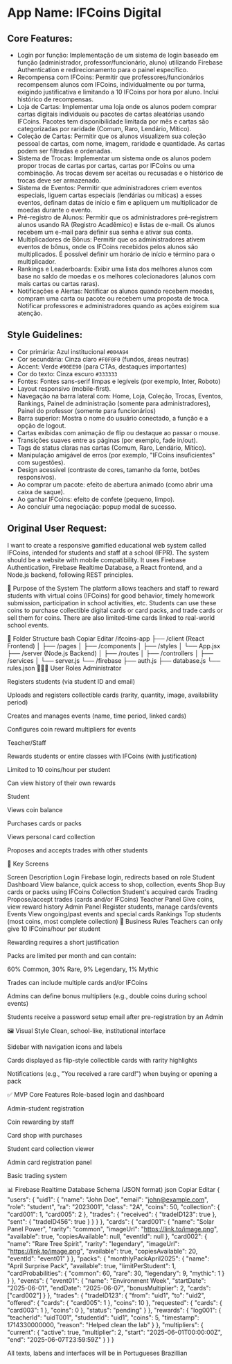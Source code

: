 # **App Name**: IFCoins Digital

## Core Features:

- Login por função: Implementação de um sistema de login baseado em função (administrador, professor/funcionário, aluno) utilizando Firebase Authentication e redirecionamento para o painel específico.
- Recompensa com IFCoins: Permitir que professores/funcionários recompensem alunos com IFCoins, individualmente ou por turma, exigindo justificativa e limitando a 10 IFCoins por hora por aluno. Inclui histórico de recompensas.
- Loja de Cartas: Implementar uma loja onde os alunos podem comprar cartas digitais individuais ou pacotes de cartas aleatórias usando IFCoins. Pacotes tem disponibilidade limitada por mês e cartas são categorizadas por raridade (Comum, Raro, Lendário, Mítico).
- Coleção de Cartas: Permitir que os alunos visualizem sua coleção pessoal de cartas, com nome, imagem, raridade e quantidade. As cartas podem ser filtradas e ordenadas.
- Sistema de Trocas: Implementar um sistema onde os alunos podem propor trocas de cartas por cartas, cartas por IFCoins ou uma combinação. As trocas devem ser aceitas ou recusadas e o histórico de trocas deve ser armazenado.
- Sistema de Eventos: Permitir que administradores criem eventos especiais, liguem cartas especiais (lendárias ou míticas) a esses eventos, definam datas de início e fim e apliquem um multiplicador de moedas durante o evento.
- Pré-registro de Alunos: Permitir que os administradores pré-registrem alunos usando RA (Registro Acadêmico) e listas de e-mail. Os alunos recebem um e-mail para definir sua senha e ativar sua conta.
- Multiplicadores de Bônus: Permitir que os administradores ativem eventos de bônus, onde os IFCoins recebidos pelos alunos são multiplicados. É possível definir um horário de início e término para o multiplicador.
- Rankings e Leaderboards: Exibir uma lista dos melhores alunos com base no saldo de moedas e os melhores colecionadores (alunos com mais cartas ou cartas raras).
- Notificações e Alertas: Notificar os alunos quando recebem moedas, compram uma carta ou pacote ou recebem uma proposta de troca. Notificar professores e administradores quando as ações exigirem sua atenção.

## Style Guidelines:

- Cor primária: Azul institucional `#004A94`
- Cor secundária: Cinza claro `#F0F0F0` (fundos, áreas neutras)
- Accent: Verde `#90EE90` (para CTAs, destaques importantes)
- Cor do texto: Cinza escuro `#333333`
- Fontes: Fontes sans-serif limpas e legíveis (por exemplo, Inter, Roboto)
- Layout responsivo (mobile-first).
- Navegação na barra lateral com: Home, Loja, Coleção, Trocas, Eventos, Rankings, Painel de administração (somente para administradores), Painel do professor (somente para funcionários)
- Barra superior: Mostra o nome do usuário conectado, a função e a opção de logout.
- Cartas exibidas com animação de flip ou destaque ao passar o mouse.
- Transições suaves entre as páginas (por exemplo, fade in/out).
- Tags de status claras nas cartas (Comum, Raro, Lendário, Mítico).
- Manipulação amigável de erros (por exemplo, "IFCoins insuficientes" com sugestões).
- Design acessível (contraste de cores, tamanho da fonte, botões responsivos).
- Ao comprar um pacote: efeito de abertura animado (como abrir uma caixa de saque).
- Ao ganhar IFCoins: efeito de confete (pequeno, limpo).
- Ao concluir uma negociação: popup modal de sucesso.

## Original User Request:
I want to create a responsive gamified educational web system called IFCoins, intended for students and staff at a school (IFPR). The system should be a website with mobile compatibility. It uses Firebase Authentication, Firebase Realtime Database, a React frontend, and a Node.js backend, following REST principles.

🧭 Purpose of the System
The platform allows teachers and staff to reward students with virtual coins (IFCoins) for good behavior, timely homework submission, participation in school activities, etc. Students can use these coins to purchase collectible digital cards or card packs, and trade cards or sell them for coins. There are also limited-time cards linked to real-world school events.

📁 Folder Structure
bash
Copiar
Editar
/ifcoins-app
├── /client (React Frontend)
│   ├── /pages
│   ├── /components
│   ├── /styles
│   └── App.jsx
├── /server (Node.js Backend)
│   ├── /routes
│   ├── /controllers
│   ├── /services
│   └── server.js
└── /firebase
    ├── auth.js
    ├── database.js
    └── rules.json
🧑‍🤝‍🧑 User Roles
Administrator

Registers students (via student ID and email)

Uploads and registers collectible cards (rarity, quantity, image, availability period)

Creates and manages events (name, time period, linked cards)

Configures coin reward multipliers for events

Teacher/Staff

Rewards students or entire classes with IFCoins (with justification)

Limited to 10 coins/hour per student

Can view history of their own rewards

Student

Views coin balance

Purchases cards or packs

Views personal card collection

Proposes and accepts trades with other students

📲 Key Screens

Screen	Description
Login	Firebase login, redirects based on role
Student Dashboard	View balance, quick access to shop, collection, events
Shop	Buy cards or packs using IFCoins
Collection	Student's acquired cards
Trading	Propose/accept trades (cards and/or IFCoins)
Teacher Panel	Give coins, view reward history
Admin Panel	Register students, manage cards/events
Events	View ongoing/past events and special cards
Rankings	Top students (most coins, most complete collection)
🧠 Business Rules
Teachers can only give 10 IFCoins/hour per student

Rewarding requires a short justification

Packs are limited per month and can contain:

60% Common, 30% Rare, 9% Legendary, 1% Mythic

Trades can include multiple cards and/or IFCoins

Admins can define bonus multipliers (e.g., double coins during school events)

Students receive a password setup email after pre-registration by an Admin

🖼️ Visual Style
Clean, school-like, institutional interface

Sidebar with navigation icons and labels

Cards displayed as flip-style collectible cards with rarity highlights

Notifications (e.g., "You received a rare card!") when buying or opening a pack

✅ MVP Core Features
Role-based login and dashboard

Admin-student registration

Coin rewarding by staff

Card shop with purchases

Student card collection viewer

Admin card registration panel

Basic trading system

📊 Firebase Realtime Database Schema (JSON format)
json
Copiar
Editar
{
  "users": {
    "uid1": {
      "name": "John Doe",
      "email": "john@example.com",
      "role": "student", 
      "ra": "2023001",
      "class": "2A",
      "coins": 50,
      "collection": {
        "card001": 1,
        "card005": 2
      },
      "trades": {
        "received": {
          "tradeID123": true
        },
        "sent": {
          "tradeID456": true
        }
      }
    }
  },
  "cards": {
    "card001": {
      "name": "Solar Panel Power",
      "rarity": "common",
      "imageUrl": "https://link.to/image.png",
      "available": true,
      "copiesAvailable": null,
      "eventId": null
    },
    "card002": {
      "name": "Rare Tree Spirit",
      "rarity": "legendary",
      "imageUrl": "https://link.to/image.png",
      "available": true,
      "copiesAvailable": 20,
      "eventId": "event01"
    }
  },
  "packs": {
    "monthlyPackApril2025": {
      "name": "April Surprise Pack",
      "available": true,
      "limitPerStudent": 1,
      "cardProbabilities": {
        "common": 60,
        "rare": 30,
        "legendary": 9,
        "mythic": 1
      }
    }
  },
  "events": {
    "event01": {
      "name": "Environment Week",
      "startDate": "2025-06-01",
      "endDate": "2025-06-07",
      "bonusMultiplier": 2,
      "cards": ["card002"]
    }
  },
  "trades": {
    "tradeID123": {
      "from": "uid1",
      "to": "uid2",
      "offered": {
        "cards": {
          "card005": 1
        },
        "coins": 10
      },
      "requested": {
        "cards": {
          "card003": 1
        },
        "coins": 0
      },
      "status": "pending"
    }
  },
  "rewards": {
    "log001": {
      "teacherId": "uidT001",
      "studentId": "uid1",
      "coins": 5,
      "timestamp": 1714330000000,
      "reason": "Helped clean the lab"
    }
  },
  "multipliers": {
    "current": {
      "active": true,
      "multiplier": 2,
      "start": "2025-06-01T00:00:00Z",
      "end": "2025-06-07T23:59:59Z"
    }
  }
}


All texts, labens and interfaces will be in Portugueses Brazillian
  